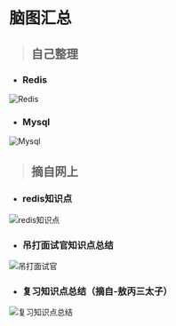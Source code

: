 # **脑图汇总**

> ## 自己整理
- ### Redis

![Redis](./redis_my.png)

- ### Mysql

![Mysql](./mysql_my.png)

> ## 摘自网上
- ### redis知识点

![redis知识点](./redis.jpg)

- ### 吊打面试官知识点总结

![吊打面试官](./killInterview.jpg)

- ### 复习知识点总结（摘自-敖丙三太子）

![复习知识点总结](./复习脑图.jpg)